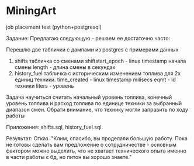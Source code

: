 # MiningArt
job placement test (python+postgresql)

Задание:
Предлагаю следующую - решаем ее достаточно часто:

Перешлю две таблички c дампами из postgres c примерами данных
 1) shifts табличка со сменами
shiftstart_epoch - linux timestamp начала смены
length - длина смены в секундах
 2) history_fuel табличка с историческим изменением топлива для 2х единиц техники. 
time_created - linux timestamp milisecs
eqmt - id техники
liters - уровень

Задача научиться считать начальный уровень топлива, конечный уровень топлива и расход топлива по единице техники за выбранный диапазон смен. 
Обрати внимание, что технику могли заправить по ходу работы

Приложения: shifts.sql, history_fuel.sql.

Результат: Отказ. "Клим, спасибо, вы проделали большую работу.
Пока не готовы сделать вам предложение о сотрудничестве - основным фактором можно выделить, что не хватает технического опыта именно в части работы с бд, но питон вы хорошо знаете."

